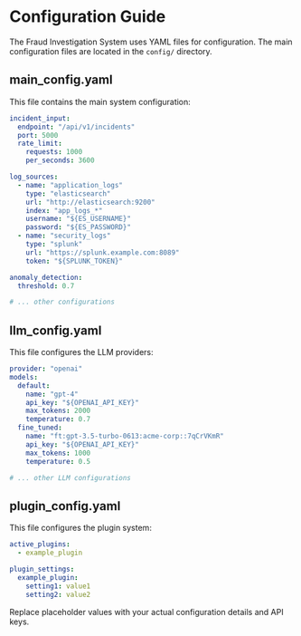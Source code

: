 # Configuration Guide

The Fraud Investigation System uses YAML files for configuration. The main configuration files are located in the `config/` directory.

## main_config.yaml

This file contains the main system configuration:

```yaml
incident_input:
  endpoint: "/api/v1/incidents"
  port: 5000
  rate_limit:
    requests: 1000
    per_seconds: 3600

log_sources:
  - name: "application_logs"
    type: "elasticsearch"
    url: "http://elasticsearch:9200"
    index: "app_logs_*"
    username: "${ES_USERNAME}"
    password: "${ES_PASSWORD}"
  - name: "security_logs"
    type: "splunk"
    url: "https://splunk.example.com:8089"
    token: "${SPLUNK_TOKEN}"

anomaly_detection:
  threshold: 0.7

# ... other configurations
```

## llm_config.yaml

This file configures the LLM providers:

```yaml
provider: "openai"
models:
  default:
    name: "gpt-4"
    api_key: "${OPENAI_API_KEY}"
    max_tokens: 2000
    temperature: 0.7
  fine_tuned:
    name: "ft:gpt-3.5-turbo-0613:acme-corp::7qCrVKmR"
    api_key: "${OPENAI_API_KEY}"
    max_tokens: 1000
    temperature: 0.5

# ... other LLM configurations
```

## plugin_config.yaml

This file configures the plugin system:

```yaml
active_plugins:
  - example_plugin

plugin_settings:
  example_plugin:
    setting1: value1
    setting2: value2
```

Replace placeholder values with your actual configuration details and API keys.